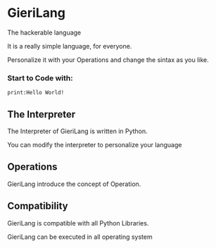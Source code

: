 # GieriLang
The hackerable language

It is a really simple language, for everyone.

Personalize it with your Operations and change the sintax as you like.

### Start to Code with:

`print:Hello World!`   

## The Interpreter
The Interpreter of GieriLang is written in Python.

You can modify the interpreter to personalize your language

## Operations
GieriLang introduce the concept of Operation.

## Compatibility
GieriLang is compatible with all Python Libraries.

GieriLang can be executed in all operating system
